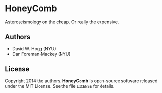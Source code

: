 # HoneyComb

Asteroseismology on the cheap.  Or really the expensive.

## Authors

* David W. Hogg (NYU)
* Dan Foreman-Mackey (NYU)

## License

Copyright 2014 the authors.  **HoneyComb** is open-source software released under the MIT License.  See the file `LICENSE` for details.
